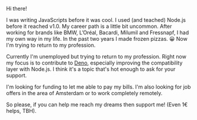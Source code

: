 Hi there!

I was writing JavaScripts before it was cool. I used (and teached) Node.js before it reached v1.0.
My career path is a little bit uncommon. After working for brands like BMW, L’Oréal, Bacardi, Milumil and Fressnapf, I had my own way in my life. In the past two years I made frozen pizzas. 😀
Now I'm trying to return to my profession.

Currently I'm unemployed but trying to return to my profession. Right now my focus is to contribute to [Deno](https://deno.land), especially improving the compatibility layer with Node.js. I think it's a topic that's hot enough to ask for your support.

I'm looking for funding to let me able to pay my bills.
I'm also looking for job offers in the area of Amsterdam or to work completely remotely.

So please, if you can help me reach my dreams then support me! (Even 1€ helps, TBH).
